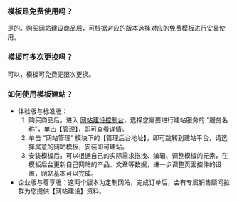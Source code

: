 
### 模板是免费使用吗？
是的。购买网站建设商品后，可根据对应的版本选择对应的免费模板进行安装使用。

### 模板可多次更换吗？
可以，模板可免费无限次更换。

### 如何使用模板建站？
- 体验版与标准版：
  1. 购买商品后，进入 [网站建设控制台](https://console.cloud.tencent.com/wds)，选择您需要进行建站服务的 “服务名称”，单击【管理】，即可查看详情。
  2. 单击 “网站管理” 模块下的【管理后台地址】，即可跳转到建站平台，请选择属意的网站模板，安装即可建站。
  3. 安装模板后，可以根据自己的实际需求拖拽、编辑、调整模板的元素，在模板后台更新自己网站的产品、文章等数据，进一步调整页面控件的设置，网站基本可以完成。
- 企业版与尊享版：这两个版本为定制网站，完成订单后，会有专属销售顾问拉群为您提供【网站建设】资料。
